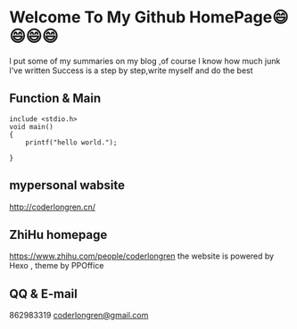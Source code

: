 # Welcome To My Github HomePage:smile::smile::smile::smile:
l put some of my summaries on my blog ,of course l know how much junk l've written
Success is a step by step,write myself and do the best
## Function & Main
	include <stdio.h>
	void main()
	{
		printf("hello world.");
		
	}
##  mypersonal wabsite
http://coderlongren.cn/ 
## ZhiHu homepage
https://www.zhihu.com/people/coderlongren
the website is powered by Hexo , theme by PPOffice  
## QQ & E-mail 
862983319 coderlongren@gmail.com  

